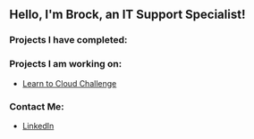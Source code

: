 ## Hello, I'm Brock, an IT Support Specialist!

### Projects I have completed:

### Projects I am working on:

- [Learn to Cloud Challenge](https://github.com/brockhbittner/LTCjourney)

### Contact Me: 

- [LinkedIn](https://www.linkedin.com/in/brock-bittner-657020198/) 
